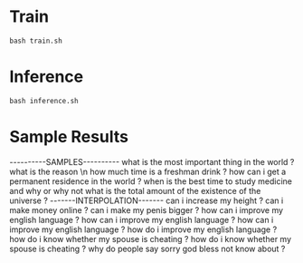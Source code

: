 # Train
`bash train.sh`

# Inference
`bash inference.sh`

# Sample Results
----------SAMPLES----------
what is the most important thing in the world ? what is the reason <eos> \n
how much time is a freshman drink ? <eos>
how can i get a permanent residence in the world ? <eos>
when is the best time to study medicine and why or why not <eos>
what is the total amount of the existence of the universe ? <eos>
-------INTERPOLATION-------
can i increase my height ? <eos>
can i make money online ? <eos>
can i make my penis bigger ? <eos>
how can i improve my english language ? <eos>
how can i improve my english language ? <eos>
how can i improve my english language ? <eos>
how do i improve my english language ? <eos>
how do i know whether my spouse is cheating ? <eos>
how do i know whether my spouse is cheating ? <eos>
why do people say sorry god bless not know about ? <eos>

